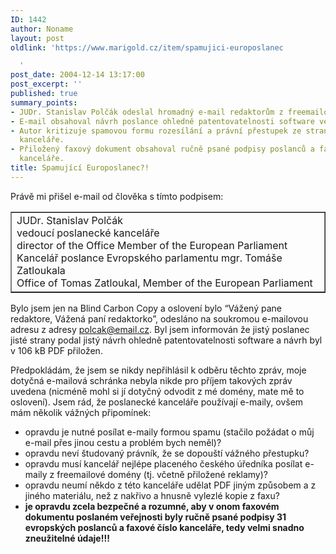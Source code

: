 ```yaml
---
ID: 1442
author: Noname
layout: post
oldlink: 'https://www.marigold.cz/item/spamujici-europoslanec

  '
post_date: 2004-12-14 13:17:00
post_excerpt: ''
published: true
summary_points:
- JUDr. Stanislav Polčák odeslal hromadný e-mail redaktorům z freemailové adresy polcak@email.cz.
- E-mail obsahoval návrh poslance ohledně patentovatelnosti software ve formátu PDF.
- Autor kritizuje spamovou formu rozesílání a právní přestupek ze strany poslanecké
  kanceláře.
- Přiložený faxový dokument obsahoval ručně psané podpisy poslanců a faxové číslo
  kanceláře.
title: Spamující Europoslanec?!
---
```


<p>
Právě mi přišel e-mail od člověka s tímto podpisem:</p>

<table cellspacing="1" cellpadding="1" width="100%" border="1"><tbody><tr><td>JUDr. Stanislav Polčák<br/>vedoucí poslanecké kanceláře<br/>director of the Office Member of the European Parliament<br/>Kancelář poslance Evropského parlamentu mgr. Tomáše Zatloukala<br/>Office of Tomas Zatloukal, Member of the European Parliament</td></tr></tbody></table>
<p>
Bylo jsem jen na Blind Carbon Copy a oslovení bylo &#8220;Vážený pane redaktore, Vážená paní redaktorko&#8221;, odesláno na soukromou e-mailovou adresu z adresy <a href="mailto:polcak@email.cz">polcak@email.cz</a>. Byl jsem informován že jistý poslanec jisté strany podal jistý návrh ohledně patentovatelnosti software a návrh byl v 106 kB PDF přiložen.</p>
<p>
Předpokládám, že jsem se nikdy nepřihlásil k odběru těchto zpráv, moje dotyčná e-mailová schránka nebyla nikde pro příjem takových zpráv uvedena (nicméně mohl si jí dotyčný odvodit z mé domény, mate mě to oslovení). Jsem rád, že poslanecké kanceláře používají e-maily, ovšem mám několik vážných připomínek:</p>

<ul>
<li>opravdu je nutné posílat e-maily formou spamu (stačilo požádat o můj e-mail přes jinou cestu a problém bych neměl)?</li>
<li>opravdu neví študovaný právník, že se dopouští vážného přestupku?</li>
<li>opravdu musí kancelář nejlépe placeného českého úředníka posílat e-maily z freemailové domény (tj. včetně přiložené reklamy)?</li>
<li>opravdu neumí někdo z této kanceláře udělat PDF jiným způsobem a z jiného materiálu, než z nakřivo a hnusně vylezlé kopie z faxu?</li>
<li><strong>je opravdu zcela bezpečné a rozumné, aby v onom faxovém dokumentu poslaném veřejnosti byly ručně psané podpisy 31 evropských poslanců a faxové číslo kanceláře, tedy velmi snadno zneužitelné údaje!!!</strong></li>
</ul>